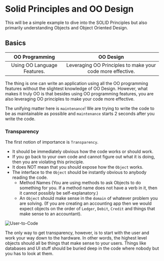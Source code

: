 # Solid Principles and OO Design

This will be a simple example to dive into the SOLID Principles but 
also primarily understanding Objects and Object Oriented Design.

## Basics

OO Programming | OO Design
:---:|:---:
Using OO Language Features. | Leveraging OO Principles to make your code more effective.

The thing is one can write an application using all the OO programming features without 
the slightest knowledge of OO Design. However, what makes it truly OO is that besides using
OO programming features, you are also leveraging OO principles to make your code more 
effective.

The unifying matter here is `maintenance`! We are trying to write the code to be as 
maintainable as possible and `maintenance` starts 2 seconds after you write the code.

### Transparency

The first notion of importance is `Transparency`. 
- It should be immediately obvious how the code works or should work.
- If you go back to your own code and cannot figure out what it is doing, 
then you are violating this principle.
- It does NOT mean that you should expose how the `Object` works.
- The interface to the `Object` should be instantly obvious to anybody reading
the code.
    - Method Names (You are using methods to ask Objects to do something for you. If
    a method name does not have a verb in it, then it cannot possibly be self-explanatory.)
    - An `Object` should make sense in the `domain` of whatever problem you are solving. (If
    you are creating an accounting app then we would expect objects on the order of 
    `Ledger`, `Debit`, `Credit` and things that make sense to an accountant).
    
![User-to-Code](https://user-images.githubusercontent.com/29547780/33953423-cf8ced24-e02c-11e7-9f56-7c2d8505ee0a.png)

The only way to get transparency, however, is to start with the user and work your way down 
to the hardware. In other words, the highest level objects should all be things that make sense 
to your users. Things like databases and UI stuff should be buried deep in the code where nobody 
but you has to look at them.